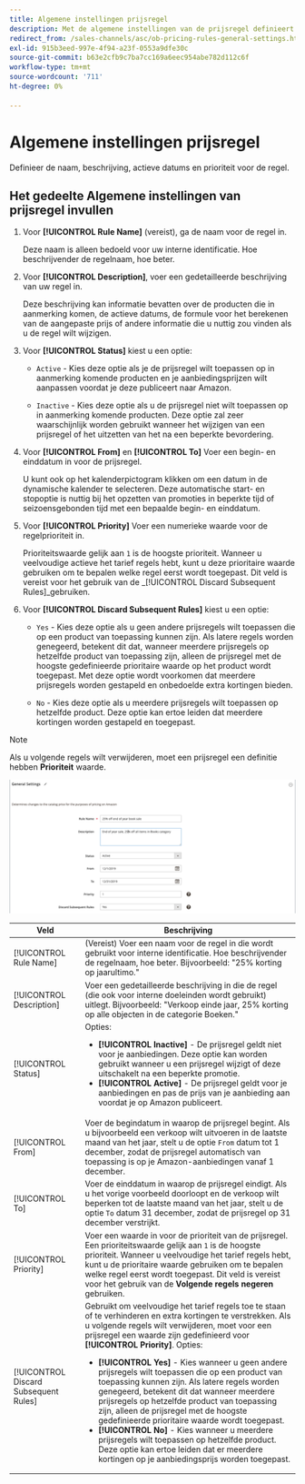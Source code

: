 ```yaml
---
title: Algemene instellingen prijsregel
description: Met de algemene instellingen van de prijsregel definieert u de primaire kenmerken van een prijsregel voor aanbiedingen.
redirect_from: /sales-channels/asc/ob-pricing-rules-general-settings.html
exl-id: 915b3eed-997e-4f94-a23f-0553a9dfe30c
source-git-commit: b63e2cfb9c7ba7cc169a6eec954abe782d112c6f
workflow-type: tm+mt
source-wordcount: '711'
ht-degree: 0%

---
```


# Algemene instellingen prijsregel

Definieer de naam, beschrijving, actieve datums en prioriteit voor de regel.

## Het gedeelte Algemene instellingen van prijsregel invullen

1. Voor **[!UICONTROL Rule Name]** (vereist), ga de naam voor de regel in.

   Deze naam is alleen bedoeld voor uw interne identificatie. Hoe beschrijvender de regelnaam, hoe beter.

1. Voor **[!UICONTROL Description]**, voer een gedetailleerde beschrijving van uw regel in.

   Deze beschrijving kan informatie bevatten over de producten die in aanmerking komen, de actieve datums, de formule voor het berekenen van de aangepaste prijs of andere informatie die u nuttig zou vinden als u de regel wilt wijzigen.

1. Voor **[!UICONTROL Status]** kiest u een optie:

   - `Active` - Kies deze optie als je de prijsregel wilt toepassen op in aanmerking komende producten en je aanbiedingsprijzen wilt aanpassen voordat je deze publiceert naar Amazon.

   - `Inactive` - Kies deze optie als u de prijsregel niet wilt toepassen op in aanmerking komende producten. Deze optie zal zeer waarschijnlijk worden gebruikt wanneer het wijzigen van een prijsregel of het uitzetten van het na een beperkte bevordering.

1. Voor **[!UICONTROL From]** en **[!UICONTROL To]** Voer een begin- en einddatum in voor de prijsregel.

   U kunt ook op het kalenderpictogram klikken om een datum in de dynamische kalender te selecteren. Deze automatische start- en stopoptie is nuttig bij het opzetten van promoties in beperkte tijd of seizoensgebonden tijd met een bepaalde begin- en einddatum.

1. Voor **[!UICONTROL Priority]** Voer een numerieke waarde voor de regelprioriteit in.

   Prioriteitswaarde gelijk aan `1` is de hoogste prioriteit. Wanneer u veelvoudige actieve het tarief regels hebt, kunt u deze prioritaire waarde gebruiken om te bepalen welke regel eerst wordt toegepast. Dit veld is vereist voor het gebruik van de _[!UICONTROL Discard Subsequent Rules]_gebruiken.

1. Voor **[!UICONTROL Discard Subsequent Rules]** kiest u een optie:

   - `Yes` - Kies deze optie als u geen andere prijsregels wilt toepassen die op een product van toepassing kunnen zijn. Als latere regels worden genegeerd, betekent dit dat, wanneer meerdere prijsregels op hetzelfde product van toepassing zijn, alleen de prijsregel met de hoogste gedefinieerde prioritaire waarde op het product wordt toegepast. Met deze optie wordt voorkomen dat meerdere prijsregels worden gestapeld en onbedoelde extra kortingen bieden.

   - `No` - Kies deze optie als u meerdere prijsregels wilt toepassen op hetzelfde product. Deze optie kan ertoe leiden dat meerdere kortingen worden gestapeld en toegepast.

>[!NOTE]
>
>Als u volgende regels wilt verwijderen, moet een prijsregel een definitie hebben **Prioriteit** waarde.

![Algemene instellingen voor prijsregel](assets/amazon-pricing-rule-general.png)

| Veld | Beschrijving |
|---|---|
| [!UICONTROL Rule Name] | (Vereist) Voer een naam voor de regel in die wordt gebruikt voor interne identificatie. Hoe beschrijvender de regelnaam, hoe beter. Bijvoorbeeld: &quot;25% korting op jaarultimo.&quot; |
| [!UICONTROL Description] | Voer een gedetailleerde beschrijving in die de regel (die ook voor interne doeleinden wordt gebruikt) uitlegt. Bijvoorbeeld: &quot;Verkoop einde jaar, 25% korting op alle objecten in de categorie Boeken.&quot; |
| [!UICONTROL Status] | Opties:<ul><li>**[!UICONTROL Inactive]** - De prijsregel geldt niet voor je aanbiedingen. Deze optie kan worden gebruikt wanneer u een prijsregel wijzigt of deze uitschakelt na een beperkte promotie.</li><li>**[!UICONTROL Active]** - De prijsregel geldt voor je aanbiedingen en pas de prijs van je aanbieding aan voordat je op Amazon publiceert.</li></ul> |
| [!UICONTROL From] | Voer de begindatum in waarop de prijsregel begint. Als u bijvoorbeeld een verkoop wilt uitvoeren in de laatste maand van het jaar, stelt u de optie `From` datum tot 1 december, zodat de prijsregel automatisch van toepassing is op je Amazon-aanbiedingen vanaf 1 december. |
| [!UICONTROL To] | Voer de einddatum in waarop de prijsregel eindigt. Als u het vorige voorbeeld doorloopt en de verkoop wilt beperken tot de laatste maand van het jaar, stelt u de optie `To` datum 31 december, zodat de prijsregel op 31 december verstrijkt. |
| [!UICONTROL Priority] | Voer een waarde in voor de prioriteit van de prijsregel. Een prioriteitswaarde gelijk aan `1` is de hoogste prioriteit. Wanneer u veelvoudige het tarief regels hebt, kunt u de prioritaire waarde gebruiken om te bepalen welke regel eerst wordt toegepast. Dit veld is vereist voor het gebruik van de **Volgende regels negeren** gebruiken. |
| [!UICONTROL Discard Subsequent Rules] | Gebruikt om veelvoudige het tarief regels toe te staan of te verhinderen en extra kortingen te verstrekken. Als u volgende regels wilt verwijderen, moet voor een prijsregel een waarde zijn gedefinieerd voor **[!UICONTROL Priority]**. Opties:<ul><li>**[!UICONTROL Yes]** - Kies wanneer u geen andere prijsregels wilt toepassen die op een product van toepassing kunnen zijn. Als latere regels worden genegeerd, betekent dit dat wanneer meerdere prijsregels op hetzelfde product van toepassing zijn, alleen de prijsregel met de hoogste gedefinieerde prioritaire waarde wordt toegepast.</li><li>**[!UICONTROL No]** - Kies wanneer u meerdere prijsregels wilt toepassen op hetzelfde product. Deze optie kan ertoe leiden dat er meerdere kortingen op je aanbiedingsprijs worden toegepast.</li></ul> |
